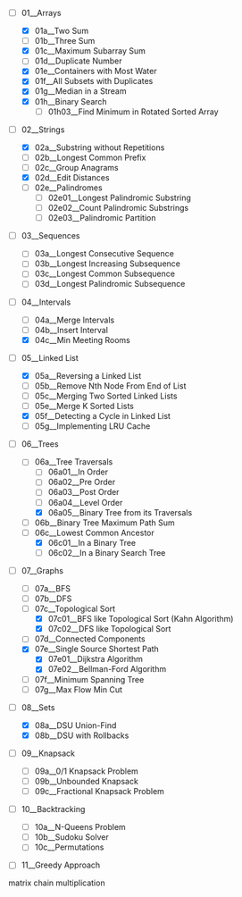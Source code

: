 - [ ] 01__Arrays
    - [x] 01a__Two Sum
    - [ ] 01b__Three Sum
    - [x] 01c__Maximum Subarray Sum
    - [ ] 01d__Duplicate Number
    - [x] 01e__Containers with Most Water
    - [x] 01f__All Subsets with Duplicates
    - [x] 01g__Median in a Stream
    - [x] 01h__Binary Search
        - [ ] 01h03__Find Minimum in Rotated Sorted Array
- [ ] 02__Strings
    - [x] 02a__Substring without Repetitions
    - [ ] 02b__Longest Common Prefix
    - [ ] 02c__Group Anagrams
    - [x] 02d__Edit Distances
    - [ ] 02e__Palindromes
        - [ ] 02e01__Longest Palindromic Substring
        - [ ] 02e02__Count Palindromic Substrings
        - [ ] 02e03__Palindromic Partition
- [ ] 03__Sequences
    - [ ] 03a__Longest Consecutive Sequence
    - [ ] 03b__Longest Increasing Subsequence
    - [ ] 03c__Longest Common Subsequence
    - [ ] 03d__Longest Palindromic Subsequence
- [ ] 04__Intervals
    - [ ] 04a__Merge Intervals
    - [ ] 04b__Insert Interval
    - [x] 04c__Min Meeting Rooms
- [ ] 05__Linked List
    - [x] 05a__Reversing a Linked List
    - [ ] 05b__Remove Nth Node From End of List
    - [ ] 05c__Merging Two Sorted Linked Lists
    - [ ] 05e__Merge K Sorted Lists
    - [x] 05f__Detecting a Cycle in Linked List
    - [ ] 05g__Implementing LRU Cache
- [ ] 06__Trees
    - [ ] 06a__Tree Traversals
        - [ ] 06a01__In Order
        - [ ] 06a02__Pre Order
        - [ ] 06a03__Post Order
        - [ ] 06a04__Level Order
        - [x] 06a05__Binary Tree from its Traversals
    - [ ] 06b__Binary Tree Maximum Path Sum
    - [ ] 06c__Lowest Common Ancestor
        - [x] 06c01__In a Binary Tree
        - [ ] 06c02__In a Binary Search Tree
- [ ] 07__Graphs
    - [ ] 07a__BFS
    - [ ] 07b__DFS
    - [ ] 07c__Topological Sort
        - [x] 07c01__BFS like Topological Sort (Kahn Algorithm)
        - [x] 07c02__DFS like Topological Sort
    - [ ] 07d__Connected Components
    - [x] 07e__Single Source Shortest Path
        - [x] 07e01__Dijkstra Algorithm
        - [x] 07e02__Bellman-Ford Algorithm
    - [ ] 07f__Minimum Spanning Tree
    - [ ] 07g__Max Flow Min Cut
- [ ] 08__Sets
    - [x] 08a__DSU Union-Find
    - [x] 08b__DSU with Rollbacks
- [ ] 09__Knapsack
    - [ ] 09a__0/1 Knapsack Problem
    - [ ] 09b__Unbounded Knapsack
    - [ ] 09c__Fractional Knapsack Problem
- [ ] 10__Backtracking
    - [ ] 10a__N-Queens Problem
    - [ ] 10b__Sudoku Solver
    - [ ] 10c__Permutations
- [ ] 11__Greedy Approach


matrix chain multiplication
